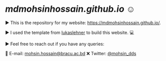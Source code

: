 # _mdmohsinhossain.github.io_ ☺️

▶️ This is the repository for my website: https://mdmohsinhossain.github.io/.

▶️ I used the template from [lukaslehner](https://lukaslehner.github.io/) to build this website. 💻

▶️ Feel free to reach out if you have any queries:

📧 E-mail: [mohsin.hossain@bracu.ac.bd](mailto:mohsin.hossain@bracu.ac.bd) 
❌ Twitter: [@mohsin_dds](https://twitter.com/mohsin_dds)
